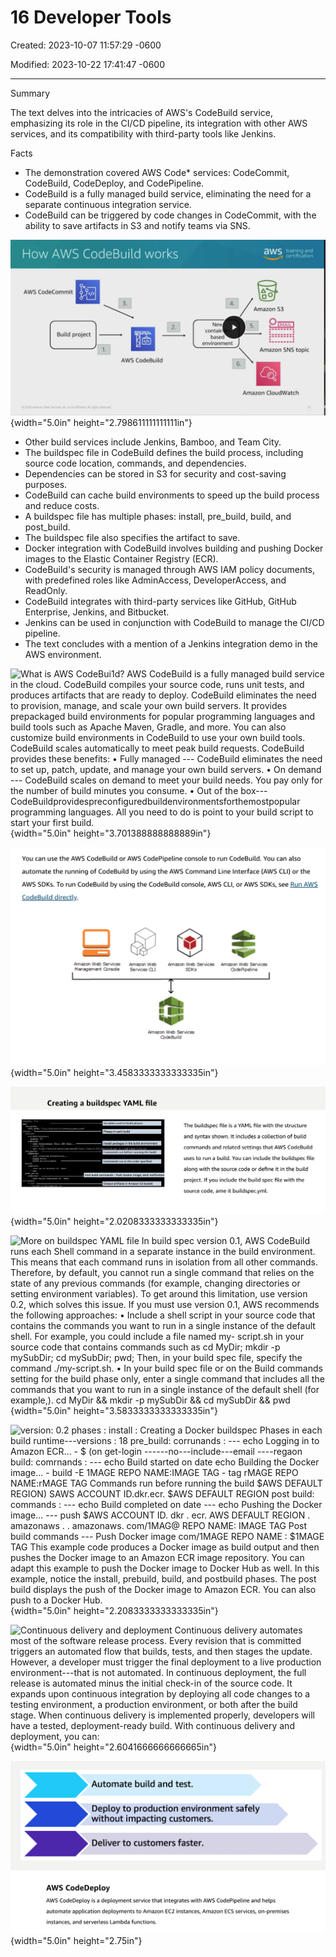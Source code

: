 # 16 Developer Tools

Created: 2023-10-07 11:57:29 -0600

Modified: 2023-10-22 17:41:47 -0600

---

Summary

The text delves into the intricacies of AWS's CodeBuild service, emphasizing its role in the CI/CD pipeline, its integration with other AWS services, and its compatibility with third-party tools like Jenkins.

Facts

- The demonstration covered AWS Code* services: CodeCommit, CodeBuild, CodeDeploy, and CodePipeline.
- CodeBuild is a fully managed build service, eliminating the need for a separate continuous integration service.
- CodeBuild can be triggered by code changes in CodeCommit, with the ability to save artifacts in S3 and notify teams via SNS.



![How AWS CodeBuild works AWS CodeCommit Build project AWS CodeBuiId Nev. contain based environment aws training and certification Amazon S3 Amazon SNS topic Amazon CloudWatch ](../../../media/AWS-DevOps-Module-4-16-Developer-Tools-image1.png){width="5.0in" height="2.798611111111111in"}

- Other build services include Jenkins, Bamboo, and Team City.
- The buildspec file in CodeBuild defines the build process, including source code location, commands, and dependencies.
- Dependencies can be stored in S3 for security and cost-saving purposes.
- CodeBuild can cache build environments to speed up the build process and reduce costs.
- A buildspec file has multiple phases: install, pre_build, build, and post_build.
- The buildspec file also specifies the artifact to save.
- Docker integration with CodeBuild involves building and pushing Docker images to the Elastic Container Registry (ECR).
- CodeBuild's security is managed through AWS IAM policy documents, with predefined roles like AdminAccess, DeveloperAccess, and ReadOnly.
- CodeBuild integrates with third-party services like GitHub, GitHub Enterprise, Jenkins, and Bitbucket.
- Jenkins can be used in conjunction with CodeBuild to manage the CI/CD pipeline.
- The text concludes with a mention of a Jenkins integration demo in the AWS environment.



![What is AWS CodeBui1d? AWS CodeBuild is a fully managed build service in the cloud. CodeBuild compiles your source code, runs unit tests, and produces artifacts that are ready to deploy. CodeBuild eliminates the need to provision, manage, and scale your own build servers. It provides prepackaged build environments for popular programming languages and build tools such as Apache Maven, Gradle, and more. You can also customize build environments in CodeBuild to use your own build tools. CodeBuild scales automatically to meet peak build requests. CodeBuild provides these benefits: • Fully managed --- CodeBuild eliminates the need to set up, patch, update, and manage your own build servers. • On demand --- CodeBuild scales on demand to meet your build needs. You pay only for the number of build minutes you consume. • Out of the box---CodeBuildprovidespreconfiguredbuildenvironmentsforthemostpopular programming languages. All you need to do is point to your build script to start your first build. ](../../../media/AWS-DevOps-Module-4-16-Developer-Tools-image2.png){width="5.0in" height="3.701388888888889in"}



![You can use the AWS CodeBuild or AWS CodePipeline console to run CodeBuild. You can also automate the running of CodeBuild by using the AWS Command Line Interface (AWS CLI) or the AWS SDKs. To run CodeBuild by using the CodeBuild console, AWS CLI, or AWS SDKs, see Run AWS CodeBuild directly. Amazon Web Servicæ Management Onsole Amazon Web Serv'icæ CLI Amazon Web Servicæ Amazon Web Servicæ OdePipeline Amazon Web Servicæ Odeauild ](../../../media/AWS-DevOps-Module-4-16-Developer-Tools-image3.png){width="5.0in" height="3.4583333333333335in"}



![](../../../media/AWS-DevOps-Module-4-16-Developer-Tools-image4.png){width="5.0in" height="2.0208333333333335in"}



![More on buildspec YAML file In build spec version 0.1, AWS CodeBuild runs each Shell command in a separate instance in the build environment. This means that each command runs in isolation from all other commands. Therefore, by default, you cannot run a single command that relies on the state of any previous commands (for example, changing directories or setting environment variables). To get around this limitation, use version 0.2, which solves this issue. If you must use version 0.1, AWS recommends the following approaches: • Include a shell script in your source code that contains the commands you want to run in a single instance of the default shell. For example, you could include a file named my- script.sh in your source code that contains commands such as cd MyDir; mkdir -p mySubDir; cd mySubDir; pwd; Then, in your build spec file, specify the command ./my-script.sh. • In your build spec file or on the Build commands setting for the build phase only, enter a single command that includes all the commands that you want to run in a single instance of the default shell (for example,). cd MyDir && mkdir -p mySubDir && cd mySubDir && pwd ](../../../media/AWS-DevOps-Module-4-16-Developer-Tools-image5.png){width="5.0in" height="3.5833333333333335in"}



![version: 0.2 phases : install : Creating a Docker buildspec Phases in each build runtime---versions : 18 pre_build: corrunands : --- echo Logging in to Amazon ECR... - $ (on get-login ------no---include---email ----regaon build: comrnands : --- echo Build started on date echo Building the Docker image... - build -E $1MAGE REPO NAME:$IMAGE TAG - tag $rMAGE REPO NAME:$rMAGE TAG Commands run before running the build $AWS DEFAULT REGION) SAWS ACCOUNT ID.dkr.ecr. $AWS DEFAULT REGION post build: commands : --- echo Build completed on date --- echo Pushing the Docker image... --- push $AWS ACCOUNT ID. dkr . ecr. $AWS DEFAULT REGION . amazonaws . . amazonaws. com/$1MAG@ REPO NAME: $IMAGE TAG Post build commands --- Push Docker image com/$1MAGE REPO NAME : $1MAGE TAG This example code produces a Docker image as build output and then pushes the Docker image to an Amazon ECR image repository. You can adapt this example to push the Docker image to Docker Hub as well. In this example, notice the install, prebuild, build, and postbuild phases. The post build displays the push of the Docker image to Amazon ECR. You can also push to a Docker Hub. ](../../../media/AWS-DevOps-Module-4-16-Developer-Tools-image6.png){width="5.0in" height="2.2083333333333335in"}



![Continuous delivery and deployment Continuous delivery automates most of the software release process. Every revision that is committed triggers an automated flow that builds, tests, and then stages the update. However, a developer must trigger the final deployment to a live production environment---that is not automated. In continuous deployment, the full release is automated minus the initial check-in of the source code. It expands upon continuous integration by deploying all code changes to a testing environment, a production environment, or both after the build stage. When continuous delivery is implemented properly, developers will have a tested, deployment-ready build. With continuous delivery and deployment, you can: ](../../../media/AWS-DevOps-Module-4-16-Developer-Tools-image7.png){width="5.0in" height="2.6041666666666665in"}



![Automate build and test. Deploy to production environment safely without impacting customers. Deliver to customers faster. AWS CodeDeploy AWS CodeDeploy is a deployment service that integrates with AWS CodePipeline and helps automate application deployments to Amazon EC2 instances, Amazon ECS services, on-premises instances, and serverless Lambda functions. ](../../../media/AWS-DevOps-Module-4-16-Developer-Tools-image8.png){width="5.0in" height="2.75in"}










